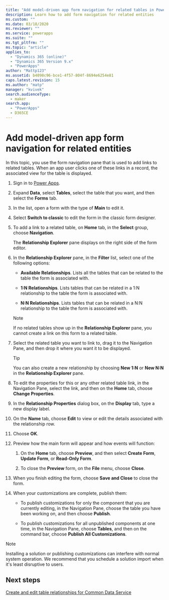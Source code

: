 ```yaml
---
title: "Add model-driven app form navigation for related tables in Power Apps | MicrosoftDocs"
description: Learn how to add form navigation for related entities
ms.custom: ""
ms.date: 03/18/2020
ms.reviewer: ""
ms.service: powerapps
ms.suite: ""
ms.tgt_pltfrm: ""
ms.topic: "article"
applies_to: 
  - "Dynamics 365 (online)"
  - "Dynamics 365 Version 9.x"
  - "PowerApps"
author: "Mattp123"
ms.assetid: b4098c96-bce1-4f57-804f-8694e6254e81
caps.latest.revision: 15
ms.author: "matp"
manager: "kvivek"
search.audienceType: 
  - maker
search.app: 
  - "PowerApps"
  - D365CE
---
```

# Add model-driven app form navigation for related entities

In this topic, you use the form navigation pane that is used to add links to related tables. When an app user clicks one of these links in a record, the associated view for the table is displayed.   
  
1.  Sign in to [Power Apps](https://make.powerapps.com/?utm_source=padocs&utm_medium=linkinadoc&utm_campaign=referralsfromdoc).  

2.  Expand **Data**, select **Tables**, select the table that you want, and then select the **Forms** tab. 
  
3.  In the list, open a form with the type of **Main** to edit it.

4.  Select **Switch to classic** to edit the form in the classic form designer.
  
5.  To add a link to a related table, on **Home** tab, in the **Select** group, choose **Navigation**.  
  
     The **Relationship Explorer** pane displays on the right side of the form editor.  
  
6.  In the **Relationship Explorer** pane, in the **Filter** list, select one of the following options:  
  
    - **Available Relationships**. Lists all the tables that can be related to the table the form is associated with.  
  
    - **1:N Relationships**. Lists tables that can be related in a 1:N relationship to the table the form is associated with.  
  
    - **N:N Relationships**. Lists tables that can be related in a N:N relationship to the table the form is associated with.  
  
    > [!NOTE]
    >  If no related tables show up in the **Relationship Explorer** pane, you cannot create a link on this form to a related table.  
  
7.  Select the related table you want to link to, drag it to the Navigation Pane, and then drop it where you want it to be displayed.  
  
    > [!TIP]
    >  You can also create a new relationship by choosing **New 1:N** or **New N:N** in the **Relationship Explorer** pane.   
  
8. To edit the properties for this or any other related table link, in the Navigation Pane, select the link, and then on the **Home** tab, choose **Change Properties**.  
  
9. In the **Relationship Properties** dialog box, on the **Display** tab, type a new display label.  
  
10. On the **Name** tab, choose **Edit** to view or edit the details associated with the relationship row.  
  
11. Choose **OK**.  
  
12. Preview how the main form will appear and how events will function:  
  
    1.  On the **Home** tab, choose **Preview**, and then select **Create Form**, **Update Form**, or **Read-Only Form**.  
  
    2.  To close the **Preview** form, on the **File** menu, choose **Close**.  
  
13. When you finish editing the form, choose **Save and Close** to close the form.  
  
14. When your customizations are complete, publish them:  
  
    -   To publish customizations for only the component that you are currently editing, in the Navigation Pane, choose the table you have been working on, and then choose **Publish**.  
  
    -   To publish customizations for all unpublished components at one time, in the Navigation Pane, choose **Tables**, and then on the command bar, choose **Publish All Customizations**.  
  
> [!NOTE]
> Installing a solution or publishing customizations can interfere with normal system operation. We recommend that you schedule a solution import when it's least disruptive to users.
  
## Next steps  
 [Create and edit table relationships for Common Data Service](../common-data-service/create-edit-entity-relationships.md)
